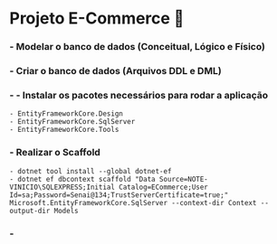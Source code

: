 # Projeto E-Commerce 🛒

### - Modelar o banco de dados (Conceitual, Lógico e Físico)
### - Criar o banco de dados (Arquivos DDL e DML)
### - - Instalar os pacotes necessários para rodar a aplicação
    - EntityFrameworkCore.Design
    - EntityFrameworkCore.SqlServer
    - EntityFrameworkCore.Tools
### - Realizar o Scaffold
    - dotnet tool install --global dotnet-ef
    - dotnet ef dbcontext scaffold "Data Source=NOTE-VINICIO\SQLEXPRESS;Initial Catalog=ECommerce;User Id=sa;Password=Senai@134;TrustServerCertificate=true;" Microsoft.EntityFrameworkCore.SqlServer --context-dir Context --output-dir Models
### - 


